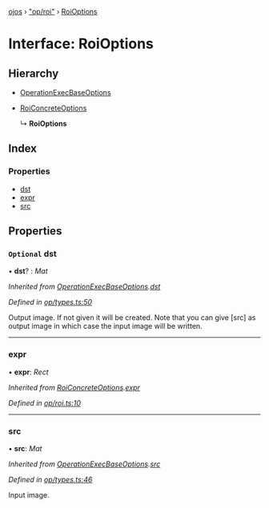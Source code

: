 [ojos](../README.md) › ["op/roi"](../modules/_op_roi_.md) › [RoiOptions](_op_roi_.roioptions.md)

# Interface: RoiOptions

## Hierarchy

* [OperationExecBaseOptions](_op_types_.operationexecbaseoptions.md)

* [RoiConcreteOptions](_op_roi_.roiconcreteoptions.md)

  ↳ **RoiOptions**

## Index

### Properties

* [dst](_op_roi_.roioptions.md#optional-dst)
* [expr](_op_roi_.roioptions.md#expr)
* [src](_op_roi_.roioptions.md#src)

## Properties

### `Optional` dst

• **dst**? : *Mat*

*Inherited from [OperationExecBaseOptions](_op_types_.operationexecbaseoptions.md).[dst](_op_types_.operationexecbaseoptions.md#optional-dst)*

*Defined in [op/types.ts:50](https://github.com/cancerberoSgx/mirada/blob/3544b58/ojos/src/op/types.ts#L50)*

Output image. If not given it will be created. Note that you can give [src] as output image in which case the input image will be written.

___

###  expr

• **expr**: *Rect*

*Inherited from [RoiConcreteOptions](_op_roi_.roiconcreteoptions.md).[expr](_op_roi_.roiconcreteoptions.md#expr)*

*Defined in [op/roi.ts:10](https://github.com/cancerberoSgx/mirada/blob/3544b58/ojos/src/op/roi.ts#L10)*

___

###  src

• **src**: *Mat*

*Inherited from [OperationExecBaseOptions](_op_types_.operationexecbaseoptions.md).[src](_op_types_.operationexecbaseoptions.md#src)*

*Defined in [op/types.ts:46](https://github.com/cancerberoSgx/mirada/blob/3544b58/ojos/src/op/types.ts#L46)*

Input image.
